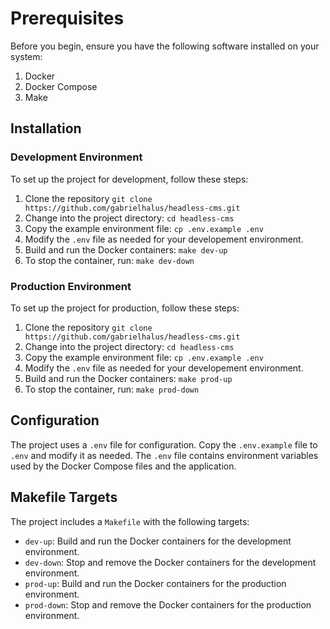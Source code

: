 # Prerequisites

Before you begin, ensure you have the following software installed on your system:

1. Docker
2. Docker Compose
3. Make

## Installation

### Development Environment

To set up the project for development, follow these steps:

1. Clone the repository
   `git clone https://github.com/gabrielhalus/headless-cms.git`
2. Change into the project directory:
   `cd headless-cms`
3. Copy the example environment file:
   `cp .env.example .env`
4. Modify the `.env` file as needed for your developement environment.
5. Build and run the Docker containers:
   `make dev-up`
6. To stop the container, run:
   `make dev-down`

### Production Environment

To set up the project for production, follow these steps:

1. Clone the repository
   `git clone https://github.com/gabrielhalus/headless-cms.git`
2. Change into the project directory:
   `cd headless-cms`
3. Copy the example environment file:
   `cp .env.example .env`
4. Modify the `.env` file as needed for your developement environment.
5. Build and run the Docker containers:
   `make prod-up`
6. To stop the container, run:
   `make prod-down`

## Configuration

The project uses a `.env` file for configuration. Copy the `.env.example` file to `.env` and modify it as needed. The `.env` file contains environment variables used by the Docker Compose files and the application.

## Makefile Targets

The project includes a `Makefile` with the following targets:

- `dev-up`: Build and run the Docker containers for the development environment.
- `dev-down`: Stop and remove the Docker containers for the development environment.
- `prod-up`: Build and run the Docker containers for the production environment.
- `prod-down`: Stop and remove the Docker containers for the production environment.
